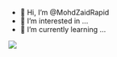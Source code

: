 - 👋 Hi, I’m @MohdZaidRapid
- 👀 I’m interested in ...
- 🌱 I’m currently learning ...

![](https://leetcard.jacoblin.cool/NoobCoderZaid?ext=heatmap)
<!---
MohdZaidRapid/MohdZaidRapid is a ✨ special ✨ repository because its `README.md` (this file) appears on your GitHub profile.
You can click the Preview link to take a look at your changes.
--->

